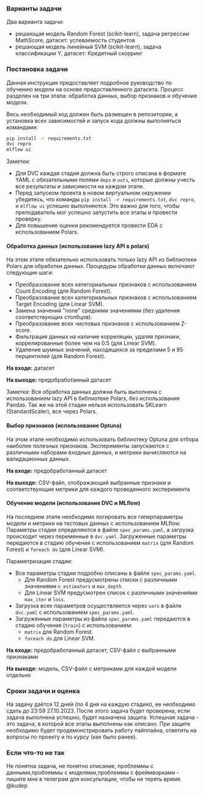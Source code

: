 ### Варианты задачи

Два варианта задачи:
- решающая модель Random Forest (scikit-learn), задача регрессии MathScore, датасет: успеваемость студентов
- решающая модель линейный SVM (scikit-learn), задача классификации Y, датасет: Кредитный скорринг


### Постановка задачи

Данная инструкция предоставляет подробное руководство по обучению модели на основе предоставленного датасета. Процесс разделен на три этапа: обработка данных, выбор признаков и обучение модели.

Весь необходимый код должен быть размещен в репозитории, а установка всех зависимостей и запуск кода должны выполняться командами:

```bash
pip install -r requirements.txt
dvc repro
mlflow ui
```

Заметки:
- Для DVC каждая стадия должна быть строго описана в формате YAML с обязательными полями `deps` и `outs`, которые должны учесть все результаты и зависимости на каждом этапе.
- Перед запуском проекта в новом виртуальном окружении убедитесь, что команды `pip install -r requirements.txt`, `dvc repro`, и `mlflow ui` успешно выполняются. Это важно для того, чтобы преподаватель мог успешно запустить все этапы и провести проверку.
- Для повышение оценки рекомендуется провести EDA с использованием Polars.

#### Обработка данных (использование lazy API в polars)

На этом этапе обязательно использовать только lazy API из библиотеки Polars для обработки данных. Процедуры обработки данных включают следующие шаги:

- Преобразование всех категориальных признаков с использованием Count Encoding (для Random Forest).
- Преобразование всех категориальных признаков с использованием Target Encoding (для Linear SVM).
- Замена значений "none" средними значениями (без удаления соответствующих столбцов).
- Преобразование всех числовых признаков с использованием Z-score.
- Фильтрация данных на наличие корреляции, удаляя признаки, коррелированные более чем на 0.5 (для Linear SVM).
- Удаление шумных значений, находящихся за пределами 5 и 95 перцентилей (для Random Forest).

**На входе:** датасет

**На выходе:** предобработанный датасет

Заметка: Вся обработка данных должна быть выполнена с использованием lazy API в библиотеке Polars, без использования Pandas. Так же на этой стадии нельзя использовать SKLearn (StandardScaler), все через Polars.

#### Выбор признаков (использование Optuna)

На этом этапе необходимо использовать библиотеку Optuna для отбора наиболее полезных признаков. Эксперименты запускаются с различными наборами входных данных, и метрики вычисляются на валидационных данных.

**На входе:** предобработанный датасет

**На выходе:** CSV-файл, отображающий выбранные признаки и соответствующие метрики для каждого проведенного эксперимента

#### Обучение модели (использование DVC и MLflow)

На последнем этапе необходимо логировать все гиперпараметры модели и метрики на тестовых данных с использованием MLflow. Параметры стадии определяются в файле `spec_params.yaml`, а загрузка происходит через переменные в `dvc.yaml`. Загруженные параметры передаются в стадию обучения с использованием `matrix` (для Random Forest) и `foreach do` (для Linear SVM).

Параметризация стадии:
- Все параметры стадии подробно описаны в файле `spec_params.yaml`.
    - Для Random Forest предусмотрены списки с различными значениями `n_estimators` и `max_depth`.
    - Для Linear SVM предусмотрен список с различными значениями `max_iter` и `loss`.
- Загрузка всех параметров осуществляется через `vars` в файле `dvc.yaml` с использованием `spec_params.yaml`.
- Загруженные параметры из файла `spec_params.yaml` передаются в стадию обучения (`train`) с использованием:
    - `matrix` для Random Forest.
    - `foreach do` для Linear SVM.

**На входе:** предобработанный датасет, CSV-файл с выбранными признаками

**На выходе:** модель, CSV-файл с метриками для каждой модели отдельно



### Сроки задачи и оценка
На задачу даётся 12 дней (по 4 дня на каждую стадию), ее необходимо сдать до 23:59 27.10.2023. После этого задача будет проверена, если задача выполнена успешно, будет назначена защита. Успешная задача - это задача, в которой все этапы выполнены как описано. При защите необходимо будет продемонстрировать работу пайплайна, ответить на вопросы по проекту и по курсу (как было ранее).


### Если что-то не так
Не понятна задача, не понятно описание, проблеммы с данными,проблеммы с моделями,проблеммы с фреймворками - пишите мне в телеграм для консультации, чтобы не терять время. @kudep